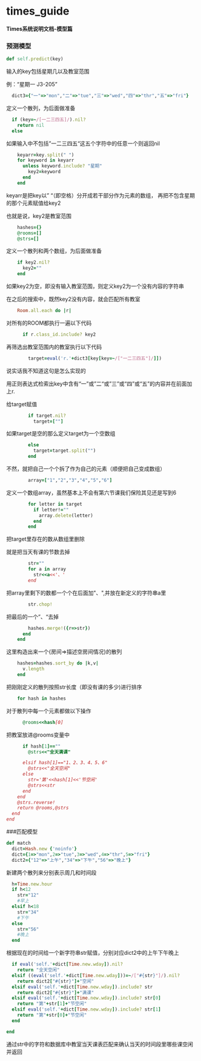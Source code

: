 # times_guide
**Times系统说明文档-模型篇**
### 预测模型
```ruby
def self.predict(key)
```
输入的key包括星期几以及教室范围

例：“星期一 J3-205”
```ruby
  dict3={"一"=>"mon","二"=>"tue","三"=>"wed","四"=>"thr","五"=>"fri"}
```
定义一个散列，为后面做准备
```ruby
  if (key=~/[一二三四五]/).nil?
    return nil
  else
```
如果输入中不包括”一二三四五“这五个字符中的任意一个则返回nil
```ruby
    keyarr=key.split(" ")
    for keyword in keyarr
      unless keyword.include? "星期"
        key2=keyword
      end
    end
```
keyarr是把key以” “（即空格）分开成若干部分作为元素的数组，
再把不包含星期的那个元素赋值给key2

也就是说，key2是教室范围
```ruby
    hashes={}
    @rooms=[]
    @strs=[]
```
定义一个散列和两个数组，为后面做准备
```ruby
    if key2.nil?
      key2=""
    end
```
如果key2为空，即没有输入教室范围，则定义key2为一个没有内容的字符串

在之后的搜索中，既然key2没有内容，就会匹配所有教室
```ruby    
    Room.all.each do |r|
```
对所有的ROOM都执行一遍以下代码
```ruby
      if r.class_id.include? key2
```
再筛选出教室范围内的教室执行以下代码
```ruby
        target=eval('r.'+dict3[key[key=~/["一二三四五"]/]])
```
说实话我不知道这句是怎么实现的

用正则表达式检索出key中含有“一”或”二“或”三”或“四”或“五”的内容并在前面加上r.

给target赋值
<!-- 我也不知道怎么说好你们意会一下好不好 -->
<!-- 所以说key不是字符串么，我们先放着好了 -->
```ruby
        if target.nil?
          target=[""]
```
如果target是空的那么定义target为一个空数组
```ruby
        else
          target=target.split("")
        end
```
不然，就把自己一个个拆了作为自己的元素（顺便把自己变成数组）
```ruby
        array=["1","2","3","4","5","6"]
```
定义一个数组array，虽然基本上不会有第六节课我们保险其见还是写到6
```ruby
        for letter in target
          if letter!=""
            array.delete(letter)
          end
        end
```
把target里存在的数从数组里删除

就是把当天有课的节数去掉
```ruby
        str=""
        for a in array
          str<<a<<'、'
        end
```
把array里剩下的数都一个个在后面加"、",并放在新定义的字符串a里
```ruby
        str.chop!
```
把最后的一个”、“去掉
```ruby
        hashes.merge!({r=>str})
      end
    end
```
这里构造出来一个{房间=>描述空房间情况}的散列
```ruby
    hashes=hashes.sort_by do |k,v|
      v.length
    end
```
把刚刚定义的散列按照str长度（即没有课的多少)进行排序
```ruby
    for hash in hashes
```
对于散列中每一个元素都做以下操作
```ruby
      @rooms<<hash[0]
```
把教室放进@rooms变量中
```ruby
      if hash[1]==""
        @strs<<"全天满课"

      elsif hash[1]=="1、2、3、4、5、6"
        @strs<<"全天空闲"
      else
        str='第'<<hash[1]<<'节空闲'
        @strs<<str
      end
    end
    @strs.reverse!
    return @rooms,@strs
  end
end
```
###匹配模型
```ruby
def match
  dict=Hash.new {'noinfo'}
  dict={1=>"mon",2=>"tue",3=>"wed",4=>"thr",5=>"fri"}
  dict2={"12"=>"上午","34"=>"下午","56"=>"晚上"}
```
新建两个散列来分别表示周几和时间段
```ruby
  h=Time.new.hour
  if h<12
    str="12"
    #早上
  elsif h<18
    str="34"
    #下午
  else
    str="56"
    #晚上
  end
```
根据现在的时间给一个新字符串str赋值，分别对应dict2中的上午下午晚上
```ruby
  if eval('self.'+dict[Time.new.wday]).nil?
    return "全天空闲"
  elsif ((eval('self.'+dict[Time.new.wday]))=~/["#{str}"]/).nil?
    return dict2["#{str}"]+"空闲"
  elsif eval('self.'+dict[Time.new.wday]).include? str
    return dict2["#{str}"]+"满课"
  elsif eval('self.'+dict[Time.new.wday]).include? str[0]
    return "第"+str[1]+"节空闲"
  elsif eval('self.'+dict[Time.new.wday]).include? str[1]
    return "第"+str[0]+"节空闲"
  end

end
```
通过str中的字符和数据库中教室当天课表匹配来确认当天的时间段里哪些课空闲并返回
